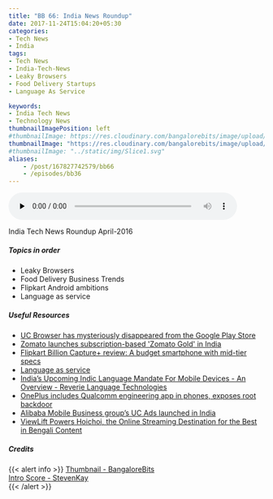 ```yaml
---
title: "BB 66: India News Roundup"
date: 2017-11-24T15:04:20+05:30
categories:
- Tech News
- India
tags:
- Tech News
- India-Tech-News
- Leaky Browsers
- Food Delivery Startups
- Language As Service

keywords:
- India Tech News
- Technology News
thumbnailImagePosition: left
#thumbnailImage: https://res.cloudinary.com/bangalorebits/image/upload/w_600,h_600,c_fill,r_50/v1517410298/bb-episode-assets/bb-generic-thumbnail.png
thumbnailImage: "https://res.cloudinary.com/bangalorebits/image/upload/w_600,h_600,c_fill,r_50/v1518006932/bb-episode-assets/bb-news-thumbnail_wk4v4x.png"
#thumbnailImage: "../static/img/Slice1.svg"
aliases:
    - /post/167827742579/bb66
    - /episodes/bb36
---
```

<audio controls="controls" controls style="width: 450px;" preload="none" id="audio_player"><source  src='https://audio.simplecast.com/b46a4897.mp3' type="audio/mp3">  </audio><BR>
<!--<iframe frameborder='0' height='200px' scrolling='no' seamless src='https://embed.simplecast.com/b46a4897?color=f5f5f5' width='100%'></iframe> -->
India Tech News Roundup April-2016
<!--more-->
##### Topics in order
*   Leaky Browsers
*   Food Delivery Business Trends
*   Flipkart Android ambitions
*   Language as service

##### Useful Resources

*   [UC Browser has mysteriously disappeared from the Google Play Store](https://www.androidauthority.com/uc-browser-removed-download-google-play-store-814694)
*   [Zomato launches subscription-based 'Zomato Gold' in India](https://economictimes.indiatimes.com/small-biz/startups/zomato-launches-subscription-based-zomato-gold-in-india/articleshow/61648135.cms)
*   [Flipkart Billion Capture+ review: A budget smartphone with mid-tier specs](http://www.business-standard.com/article/technology/flipkart-billion-capture-review-a-budget-smartphone-with-mid-tier-specs-117111500247_1.html)
*   [Language as service](http://reverieinc.com/laas/)
*   [India’s Upcoming Indic Language Mandate For Mobile Devices - An Overview - Reverie Language Technologies](http://reverieinc.com/indic-language-mandate-intro/)
*   [OnePlus includes Qualcomm engineering app in phones, exposes root backdoor](https://arstechnica.com/gadgets/2017/11/oneplus-engineering-apk-exposes-backdoor-to-root-access/)
*   [Alibaba Mobile Business group’s UC Ads launched in India](http://www.livemint.com/Technology/FdOeiZaaVoVE69Mhpz0QyJ/Alibaba-Mobile-Business-group-launches-UC-Ads-in-India.html)
*   [ViewLift Powers Hoichoi, the Online Streaming Destination for the Best in Bengali Content](http://www.prnewswire.co.in/news-releases/viewlift-powers-hoichoi-the-online-streaming-destination-for-the-best-in-bengali-content-646035283.html)

##### Credits

{{< alert info  >}}
  [Thumbnail - BangaloreBits](https://bangalorebis.in) <BR>
  [Intro Score - StevenKay](https://plus.google.com/+StevenKay_Detachment)<BR>
{{< /alert >}}
